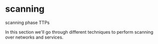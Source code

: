 # scanning
scanning phase TTPs

In this section we'll go through different techniques to perform scanning over networks and services. 
